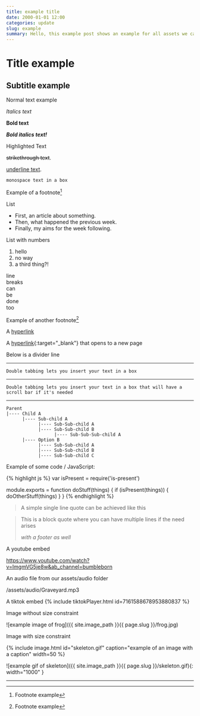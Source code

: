 ```yaml
---
title: example title
date: 2000-01-01 12:00
categories: update
slug: example
summary: Hello, this example post shows an example for all assets we can display
---
```

# Title example

## Subtitle example

Normal text example

_Italics text_

__Bold text__

___Bold italics text!___

<span class="highlighted-text">Highlighted Text</span>

<del>strikethrough text</del>.

<ins>underline text</ins>.

`monospace text in a box`

Example of a footnote[^1]

List

  * First, an article about something.
  * Then, what happened the previous week.
  * Finally, my aims for the week following.

List with numbers

  1. hello
  2. no way
  3. a third thing?!

line<br/>breaks<br/>can<br/>be<br/>done<br/>too
  
Example of another footnote[^2]

A [hyperlink](https://store.steampowered.com/app/1986400/Echos_Climb/)

A [hyperlink](https://store.steampowered.com/app/1986400/Echos_Climb/){:target="_blank"} that opens to a new page

Below is a divider line

---

    Double tabbing lets you insert your text in a box

---

    Double tabbing lets you insert your text in a box that will have a scroll bar if it's needed

---

    Parent
    |---- Child A
          |---- Sub-child A
                |---- Sub-Sub-child A
                |---- Sub-Sub-child B
                      |---- Sub-Sub-Sub-child A
          |---- Option B
                |---- Sub-Sub-child A
                |---- Sub-Sub-child B
                |---- Sub-Sub-child C

Example of some code / JavaScript:

{% highlight js %}
var isPresent = require('is-present')

module.exports = function doStuff(things) {
  if (isPresent(things)) {
    doOtherStuff(things)
  }
}
{% endhighlight %}

> A simple single line quote can be achieved like this

<blockquote>
  <p>
    This is a block quote where you can have multiple lines if the need arises
  </p>
  <footer><cite title="Footer"> with a footer as well </cite></footer>
</blockquote>

A youtube embed

https://www.youtube.com/watch?v=ImgmVG5je8w&ab_channel=bumbleborn

An audio file from our assets/audio folder

/assets/audio/Graveyard.mp3

A tiktok embed
{% include tiktokPlayer.html id=7161588678953880837 %}

Image without size constraint

![example image of frog]({{ site.image_path }}{{ page.slug }}/frog.jpg)

Image with size constraint

<!-- ![example image of frog]({{ site.image_path }}{{ page.slug }}/frog.jpg){: width="250" } -->
<!-- <figure>
  ![example image of frog]({{ site.image_path }}{{ page.slug }}/frog.jpg){: width="250" }
  <figcaption>Fig.1 - Trulli, Puglia, Italy.</figcaption>
</figure> -->

{% include image.html id="skeleton.gif" caption="example of an image with a caption" width=50 %}

![example gif of skeleton]({{ site.image_path }}{{ page.slug }}/skeleton.gif){: width="1000" }

---
[^1]: Footnote example
[^2]: Footnote example